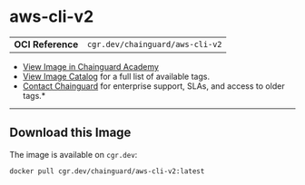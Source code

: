 <!--monopod:start-->
# aws-cli-v2
| | |
| - | - |
| **OCI Reference** | `cgr.dev/chainguard/aws-cli-v2` |


* [View Image in Chainguard Academy](https://edu.chainguard.dev/chainguard/chainguard-images/reference/aws-cli-v2/overview/)
* [View Image Catalog](https://console.enforce.dev/images/catalog) for a full list of available tags.
* [Contact Chainguard](https://www.chainguard.dev/chainguard-images) for enterprise support, SLAs, and access to older tags.*

---
<!--monopod:end-->

<!--overview:start-->

<!--overview:end-->

<!--getting:start-->
## Download this Image
The image is available on `cgr.dev`:

```
docker pull cgr.dev/chainguard/aws-cli-v2:latest
```
<!--getting:end-->

<!--body:start--><!--body:end-->
